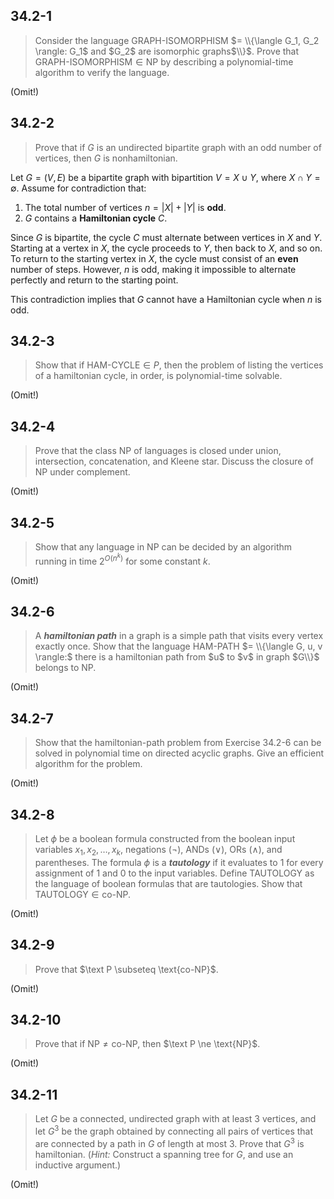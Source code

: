 ## 34.2-1

> Consider the language $\text{GRAPH-ISOMORPHISM}$ $= \\{\langle G_1, G_2 \rangle: G_1$ and $G_2$ are isomorphic graphs$\\}$. Prove that $\text{GRAPH-ISOMORPHISM} \in \text{NP}$ by describing a polynomial-time algorithm to verify the language.

(Omit!)

## 34.2-2

> Prove that if $G$ is an undirected bipartite graph with an odd number of vertices, then $G$ is nonhamiltonian.

Let $G = (V, E)$ be a bipartite graph with bipartition $V = X \cup Y$, where $X \cap Y = \emptyset$. Assume for contradiction that:

1. The total number of vertices $n = |X| + |Y|$ is **odd**.
2. $G$ contains a **Hamiltonian cycle** $C$.

Since $G$ is bipartite, the cycle $C$ must alternate between vertices in $X$ and $Y$. Starting at a vertex in $X$, the cycle proceeds to $Y$, then back to $X$, and so on. To return to the starting vertex in $X$, the cycle must consist of an **even** number of steps. However, $n$ is odd, making it impossible to alternate perfectly and return to the starting point.

This contradiction implies that $G$ cannot have a Hamiltonian cycle when $n$ is odd.

## 34.2-3

> Show that if $\text{HAM-CYCLE} \in P$, then the problem of listing the vertices of a hamiltonian cycle, in order, is polynomial-time solvable.

(Omit!)

## 34.2-4

> Prove that the class $\text{NP}$ of languages is closed under union, intersection, concatenation, and Kleene star. Discuss the closure of $\text{NP}$ under complement.

(Omit!)

## 34.2-5

> Show that any language in $\text{NP}$ can be decided by an algorithm running in time $2^{O(n^k)}$ for some constant $k$.

(Omit!)

## 34.2-6

> A **_hamiltonian path_** in a graph is a simple path that visits every vertex exactly once. Show that the language $\text{HAM-PATH}$ $= \\{\langle G, u, v \rangle:$ there is a hamiltonian path from $u$ to $v$ in graph $G\\}$ belongs to $\text{NP}$.

(Omit!)

## 34.2-7

> Show that the hamiltonian-path problem from Exercise 34.2-6 can be solved in polynomial time on directed acyclic graphs. Give an efficient algorithm for the problem.

(Omit!)

## 34.2-8

> Let $\phi$ be a boolean formula constructed from the boolean input variables $x_1, x_2, \dots, x_k$, negations ($\neg$), ANDs ($\vee$), ORs ($\wedge$), and parentheses. The formula $\phi$ is a **_tautology_** if it evaluates to $1$ for every assignment of $1$ and $0$ to the input variables. Define $\text{TAUTOLOGY}$ as the language of boolean formulas that are tautologies. Show that $\text{TAUTOLOGY} \in \text{co-NP}$.

(Omit!)

## 34.2-9

> Prove that $\text P \subseteq \text{co-NP}$.

(Omit!)

## 34.2-10

> Prove that if $\text{NP} \ne \text{co-NP}$, then $\text P \ne \text{NP}$.

(Omit!)

## 34.2-11

> Let $G$ be a connected, undirected graph with at least $3$ vertices, and let $G^3$ be the graph obtained by connecting all pairs of vertices that are connected by a path in $G$ of length at most $3$. Prove that $G^3$ is hamiltonian. ($\textit{Hint:}$ Construct a spanning tree for $G$, and use an inductive argument.)

(Omit!)
